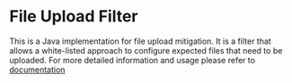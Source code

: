 # File Upload Filter 
This is a Java implementation for file upload mitigation. It is a filter that allows a white-listed approach 
to configure expected files that need to be uploaded. For more detailed information and usage please refer to 
[documentation](https://hoomanb1.github.io/hoomanb1-github.io/file-upload-filter/docs/) 

